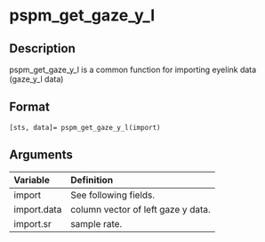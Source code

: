 # pspm_get_gaze_y_l
## Description
pspm_get_gaze_y_l is a common function for importing eyelink data (gaze_y_l data)

## Format
`[sts, data]= pspm_get_gaze_y_l(import)`

## Arguments
| Variable | Definition |
|:--|:--|
| import | See following fields. |
| import.data | column vector of left gaze y data. |
| import.sr | sample rate. |
